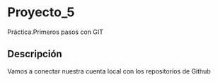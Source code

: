 # Proyecto_5
Práctica.Primeros pasos con GIT
## Descripción
Vamos a conectar nuestra cuenta local con los repositorios de Github
